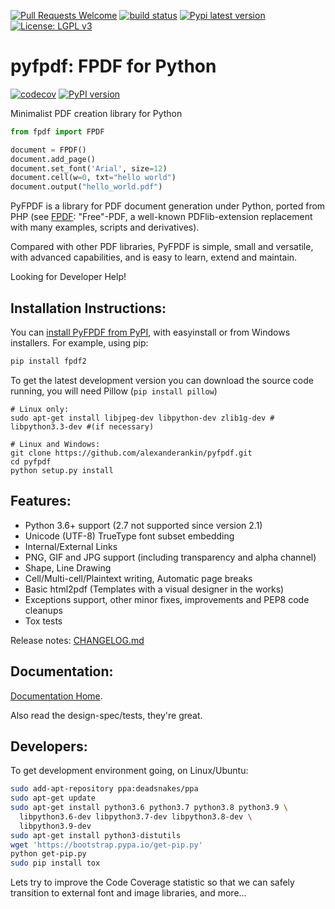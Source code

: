 [![Pull Requests Welcome](https://img.shields.io/badge/PRs-welcome-brightgreen.svg?style=flat)](http://makeapullrequest.com)
[![build status](https://github.com/alexanderankin/pyfpdf/workflows/build/badge.svg)](https://github.com/alexanderankin/pyfpdf/actions?query=workflow%3Abuild)
[![Pypi latest version](https://img.shields.io/pypi/v/pyfpdf.svg)](https://pypi.python.org/pypi/pyfpdf)
[![License: LGPL v3](https://img.shields.io/badge/License-LGPL%20v3-blue.svg)](https://www.gnu.org/licenses/lgpl-3.0)

pyfpdf: FPDF for Python
=======================

[![codecov](https://codecov.io/gh/alexanderankin/pyfpdf/branch/master/graph/badge.svg)](https://codecov.io/gh/alexanderankin/pyfpdf)
[![PyPI version](https://badge.fury.io/py/fpdf2.svg)](https://badge.fury.io/py/fpdf2)

Minimalist PDF creation library for Python

```python
from fpdf import FPDF

document = FPDF()
document.add_page()
document.set_font('Arial', size=12)
document.cell(w=0, txt="hello world")
document.output("hello_world.pdf")
```

PyFPDF is a library for PDF document generation under Python, ported from PHP
(see [FPDF](http://www.fpdf.org/): "Free"-PDF, a well-known PDFlib-extension
replacement with many examples, scripts and derivatives).

Compared with other PDF libraries, PyFPDF is simple, small and versatile, with
advanced capabilities, and is easy to learn, extend and maintain.

Looking for Developer Help!

Installation Instructions:
--------------------------

You can [install PyFPDF from PyPI][1], with easyinstall or from Windows 
installers. For example, using pip:

```bash
pip install fpdf2
```

To get the latest development version you can download the source code
running, you will need Pillow (`pip install pillow`)

```
# Linux only:
sudo apt-get install libjpeg-dev libpython-dev zlib1g-dev # libpython3.3-dev #(if necessary)

# Linux and Windows:
git clone https://github.com/alexanderankin/pyfpdf.git
cd pyfpdf
python setup.py install
```

Features:
---------

 * Python 3.6+ support (2.7 not supported since version 2.1)
 * Unicode (UTF-8) TrueType font subset embedding
 * Internal/External Links
 * PNG, GIF and JPG support (including transparency and alpha channel)
 * Shape, Line Drawing
 * Cell/Multi-cell/Plaintext writing, Automatic page breaks
 * Basic html2pdf (Templates with a visual designer in the works)
 * Exceptions support, other minor fixes, improvements and PEP8 code cleanups
 * Tox tests

Release notes: [CHANGELOG.md](https://github.com/alexanderankin/pyfpdf/blob/master/CHANGELOG.md)

Documentation:
--------------

[Documentation Home](https://alexanderankin.github.io/pyfpdf/).

Also read the design-spec/tests, they're great.

Developers:
-----------

To get development environment going, on Linux/Ubuntu:

```bash
sudo add-apt-repository ppa:deadsnakes/ppa
sudo apt-get update
sudo apt-get install python3.6 python3.7 python3.8 python3.9 \
  libpython3.6-dev libpython3.7-dev libpython3.8-dev \
  libpython3.9-dev
sudo apt-get install python3-distutils
wget 'https://bootstrap.pypa.io/get-pip.py'
python get-pip.py
sudo pip install tox
```

Lets try to improve the Code Coverage statistic so that we can safely
transition to external font and image libraries, and more...

[1]: https://pypi.org/project/fpdf2/
[2]: https://pypi.org/project/fpdf2/2.0.2/
[3]: https://pypi.org/project/fpdf2/2.1.0rc1/
